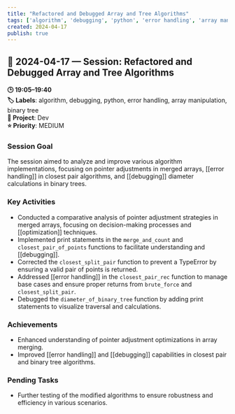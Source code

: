 ```yaml
---
title: "Refactored and Debugged Array and Tree Algorithms"
tags: ['algorithm', 'debugging', 'python', 'error handling', 'array manipulation', 'binary tree']
created: 2024-04-17
publish: true
---
```


## 📅 2024-04-17 — Session: Refactored and Debugged Array and Tree Algorithms

**🕒 19:05–19:40**  
**🏷️ Labels**: algorithm, debugging, python, error handling, array manipulation, binary tree  
**📂 Project**: Dev  
**⭐ Priority**: MEDIUM  


### Session Goal
The session aimed to analyze and improve various algorithm implementations, focusing on pointer adjustments in merged arrays, [[error handling]] in closest pair algorithms, and [[debugging]] diameter calculations in binary trees.

### Key Activities
- Conducted a comparative analysis of pointer adjustment strategies in merged arrays, focusing on decision-making processes and [[optimization]] techniques.
- Implemented print statements in the `merge_and_count` and `closest_pair_of_points` functions to facilitate understanding and [[debugging]].
- Corrected the `closest_split_pair` function to prevent a TypeError by ensuring a valid pair of points is returned.
- Addressed [[error handling]] in the `closest_pair_rec` function to manage base cases and ensure proper returns from `brute_force` and `closest_split_pair`.
- Debugged the `diameter_of_binary_tree` function by adding print statements to visualize traversal and calculations.

### Achievements
- Enhanced understanding of pointer adjustment optimizations in array merging.
- Improved [[error handling]] and [[debugging]] capabilities in closest pair and binary tree algorithms.

### Pending Tasks
- Further testing of the modified algorithms to ensure robustness and efficiency in various scenarios.

